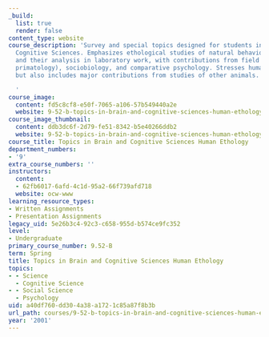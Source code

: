 ```yaml
---
_build:
  list: true
  render: false
content_type: website
course_description: 'Survey and special topics designed for students in Brain and
  Cognitive Sciences. Emphasizes ethological studies of natural behavior patterns
  and their analysis in laboratory work, with contributions from field biology (mammology,
  primatology), sociobiology, and comparative psychology. Stresses human behavior
  but also includes major contributions from studies of other animals.

  '
course_image:
  content: fd5c8cf8-e50f-7065-a106-57b549440a2e
  website: 9-52-b-topics-in-brain-and-cognitive-sciences-human-ethology-spring-2001
course_image_thumbnail:
  content: ddb3dc6f-2d79-fe51-8342-b5e40266ddb2
  website: 9-52-b-topics-in-brain-and-cognitive-sciences-human-ethology-spring-2001
course_title: Topics in Brain and Cognitive Sciences Human Ethology
department_numbers:
- '9'
extra_course_numbers: ''
instructors:
  content:
  - 62fb6017-6afd-4c1d-95a2-66f739afd718
  website: ocw-www
learning_resource_types:
- Written Assignments
- Presentation Assignments
legacy_uid: 5e26b3c4-92c3-c658-955d-b574ce9fc352
level:
- Undergraduate
primary_course_number: 9.52-B
term: Spring
title: Topics in Brain and Cognitive Sciences Human Ethology
topics:
- - Science
  - Cognitive Science
- - Social Science
  - Psychology
uid: a40df760-dd30-4a38-a172-1c85a87f8b3b
url_path: courses/9-52-b-topics-in-brain-and-cognitive-sciences-human-ethology-spring-2001
year: '2001'
---
```

